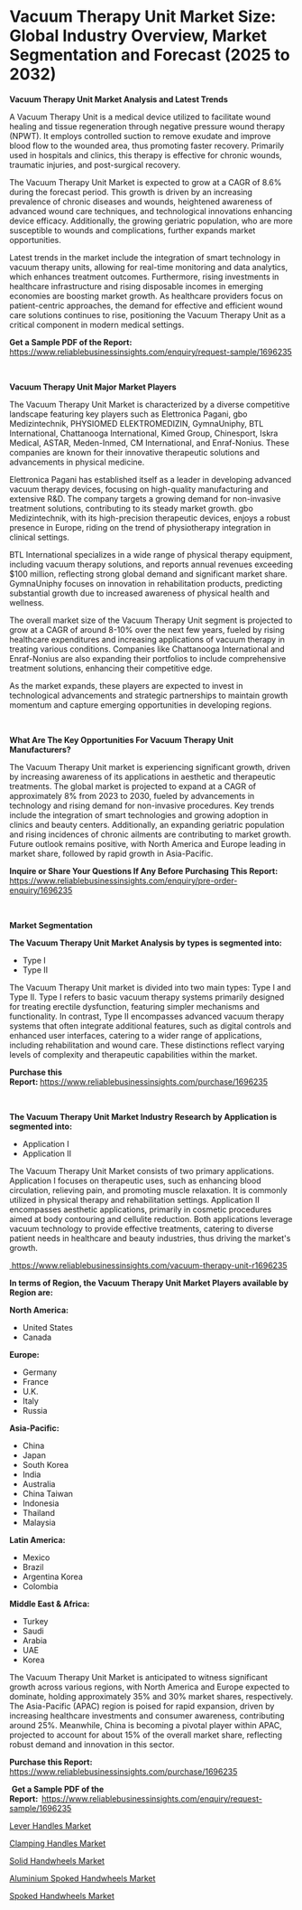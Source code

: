 <p><h1>Vacuum Therapy Unit Market Size: Global Industry Overview, Market Segmentation and Forecast (2025 to 2032)</h1></p><p><strong>Vacuum Therapy Unit Market Analysis and Latest Trends</strong></p>
<p><p>A Vacuum Therapy Unit is a medical device utilized to facilitate wound healing and tissue regeneration through negative pressure wound therapy (NPWT). It employs controlled suction to remove exudate and improve blood flow to the wounded area, thus promoting faster recovery. Primarily used in hospitals and clinics, this therapy is effective for chronic wounds, traumatic injuries, and post-surgical recovery.</p><p>The Vacuum Therapy Unit Market is expected to grow at a CAGR of 8.6% during the forecast period. This growth is driven by an increasing prevalence of chronic diseases and wounds, heightened awareness of advanced wound care techniques, and technological innovations enhancing device efficacy. Additionally, the growing geriatric population, who are more susceptible to wounds and complications, further expands market opportunities. </p><p>Latest trends in the market include the integration of smart technology in vacuum therapy units, allowing for real-time monitoring and data analytics, which enhances treatment outcomes. Furthermore, rising investments in healthcare infrastructure and rising disposable incomes in emerging economies are boosting market growth. As healthcare providers focus on patient-centric approaches, the demand for effective and efficient wound care solutions continues to rise, positioning the Vacuum Therapy Unit as a critical component in modern medical settings.</p></p>
<p><strong>Get a Sample PDF of the Report:&nbsp;</strong> <a href="https://www.reliablebusinessinsights.com/enquiry/request-sample/1696235?utm_campaign=100&utm_medium=2&utm_source=Github&utm_content=ia&utm_term=27032025&utm_id=vacuum-therapy-unit">https://www.reliablebusinessinsights.com/enquiry/request-sample/1696235</a></p>
<p>&nbsp;</p>
<p><strong>Vacuum Therapy Unit Major Market Players</strong></p>
<p><p>The Vacuum Therapy Unit Market is characterized by a diverse competitive landscape featuring key players such as Elettronica Pagani, gbo Medizintechnik, PHYSIOMED ELEKTROMEDIZIN, GymnaUniphy, BTL International, Chattanooga International, Kimed Group, Chinesport, Iskra Medical, ASTAR, Meden-Inmed, CM International, and Enraf-Nonius. These companies are known for their innovative therapeutic solutions and advancements in physical medicine.</p><p>Elettronica Pagani has established itself as a leader in developing advanced vacuum therapy devices, focusing on high-quality manufacturing and extensive R&D. The company targets a growing demand for non-invasive treatment solutions, contributing to its steady market growth. gbo Medizintechnik, with its high-precision therapeutic devices, enjoys a robust presence in Europe, riding on the trend of physiotherapy integration in clinical settings. </p><p>BTL International specializes in a wide range of physical therapy equipment, including vacuum therapy solutions, and reports annual revenues exceeding $100 million, reflecting strong global demand and significant market share. GymnaUniphy focuses on innovation in rehabilitation products, predicting substantial growth due to increased awareness of physical health and wellness.</p><p>The overall market size of the Vacuum Therapy Unit segment is projected to grow at a CAGR of around 8-10% over the next few years, fueled by rising healthcare expenditures and increasing applications of vacuum therapy in treating various conditions. Companies like Chattanooga International and Enraf-Nonius are also expanding their portfolios to include comprehensive treatment solutions, enhancing their competitive edge.</p><p>As the market expands, these players are expected to invest in technological advancements and strategic partnerships to maintain growth momentum and capture emerging opportunities in developing regions.</p></p>
<p>&nbsp;</p>
<p><strong>What Are The Key Opportunities For Vacuum Therapy Unit Manufacturers?</strong></p>
<p><p>The Vacuum Therapy Unit market is experiencing significant growth, driven by increasing awareness of its applications in aesthetic and therapeutic treatments. The global market is projected to expand at a CAGR of approximately 8% from 2023 to 2030, fueled by advancements in technology and rising demand for non-invasive procedures. Key trends include the integration of smart technologies and growing adoption in clinics and beauty centers. Additionally, an expanding geriatric population and rising incidences of chronic ailments are contributing to market growth. Future outlook remains positive, with North America and Europe leading in market share, followed by rapid growth in Asia-Pacific.</p></p>
<p><strong>Inquire or Share Your Questions If Any Before Purchasing This Report:</strong> <a href="https://www.reliablebusinessinsights.com/enquiry/pre-order-enquiry/1696235?utm_campaign=100&utm_medium=2&utm_source=Github&utm_content=ia&utm_term=27032025&utm_id=vacuum-therapy-unit">https://www.reliablebusinessinsights.com/enquiry/pre-order-enquiry/1696235</a></p>
<p>&nbsp;</p>
<p><strong>Market Segmentation</strong></p>
<p><strong>The Vacuum Therapy Unit Market Analysis by types is segmented into:</strong></p>
<p><ul><li>Type I</li><li>Type II</li></ul></p>
<p><p>The Vacuum Therapy Unit market is divided into two main types: Type I and Type II. Type I refers to basic vacuum therapy systems primarily designed for treating erectile dysfunction, featuring simpler mechanisms and functionality. In contrast, Type II encompasses advanced vacuum therapy systems that often integrate additional features, such as digital controls and enhanced user interfaces, catering to a wider range of applications, including rehabilitation and wound care. These distinctions reflect varying levels of complexity and therapeutic capabilities within the market.</p></p>
<p><strong>Purchase this Report:&nbsp;</strong><a href="https://www.reliablebusinessinsights.com/purchase/1696235?utm_campaign=100&utm_medium=2&utm_source=Github&utm_content=ia&utm_term=27032025&utm_id=vacuum-therapy-unit">https://www.reliablebusinessinsights.com/purchase/1696235</a></p>
<p>&nbsp;</p>
<p><strong>The Vacuum Therapy Unit Market Industry Research by Application is segmented into:</strong></p>
<p><ul><li>Application I</li><li>Application II</li></ul></p>
<p><p>The Vacuum Therapy Unit Market consists of two primary applications. Application I focuses on therapeutic uses, such as enhancing blood circulation, relieving pain, and promoting muscle relaxation. It is commonly utilized in physical therapy and rehabilitation settings. Application II encompasses aesthetic applications, primarily in cosmetic procedures aimed at body contouring and cellulite reduction. Both applications leverage vacuum technology to provide effective treatments, catering to diverse patient needs in healthcare and beauty industries, thus driving the market's growth.</p></p>
<p><a href="https://www.reliablebusinessinsights.com/vacuum-therapy-unit-r1696235?utm_campaign=100&utm_medium=2&utm_source=Github&utm_content=ia&utm_term=27032025&utm_id=vacuum-therapy-unit">&nbsp;https://www.reliablebusinessinsights.com/vacuum-therapy-unit-r1696235</a></p>
<p><strong>In terms of Region, the Vacuum Therapy Unit Market Players available by Region are:</strong></p>
<p>
    <p> <strong> North America: </strong>
        <ul>
            <li>United States</li>
            <li>Canada</li>
        </ul>
        </p> 
    <p> <strong> Europe: </strong>
        <ul>
            <li>Germany</li>
            <li>France</li>
            <li>U.K.</li>
            <li>Italy</li>
            <li>Russia</li>
        </ul>
        </p> 
    <p> <strong> Asia-Pacific: </strong>
        <ul>
            <li>China</li>
            <li>Japan</li>
            <li>South Korea</li>
            <li>India</li>
            <li>Australia</li>
            <li>China Taiwan</li>
            <li>Indonesia</li>
            <li>Thailand</li>
            <li>Malaysia</li>
        </ul>
        </p> 
    <p> <strong> Latin America: </strong>
        <ul>
            <li>Mexico</li>
            <li>Brazil</li>
            <li>Argentina Korea</li>
            <li>Colombia</li>
        </ul>
        </p> 
    <p> <strong> Middle East & Africa: </strong>
        <ul>
            <li>Turkey</li>
            <li>Saudi</li>
            <li>Arabia</li>
            <li>UAE</li>
            <li>Korea</li>
        </ul>
    </p>
    </p>
<p><p>The Vacuum Therapy Unit Market is anticipated to witness significant growth across various regions, with North America and Europe expected to dominate, holding approximately 35% and 30% market shares, respectively. The Asia-Pacific (APAC) region is poised for rapid expansion, driven by increasing healthcare investments and consumer awareness, contributing around 25%. Meanwhile, China is becoming a pivotal player within APAC, projected to account for about 15% of the overall market share, reflecting robust demand and innovation in this sector.</p></p>
<p><strong>Purchase this Report: </strong><a href="https://www.reliablebusinessinsights.com/purchase/1696235?utm_campaign=100&utm_medium=2&utm_source=Github&utm_content=ia&utm_term=27032025&utm_id=vacuum-therapy-unit">https://www.reliablebusinessinsights.com/purchase/1696235</a></p>
<p>&nbsp;<strong>Get a Sample PDF of the Report:&nbsp;&nbsp;</strong><a href="https://www.reliablebusinessinsights.com/enquiry/request-sample/1696235?utm_campaign=100&utm_medium=2&utm_source=Github&utm_content=ia&utm_term=27032025&utm_id=vacuum-therapy-unit">https://www.reliablebusinessinsights.com/enquiry/request-sample/1696235</a></p>
<p><strong></strong></p>
<p><p><a href="https://github.com/buseknoden2b/Market-Research-Report-List-1/blob/main/lever-handles-market.md?utm_campaign=100&utm_medium=2&utm_source=Github&utm_content=ia&utm_term=27032025&utm_id=vacuum-therapy-unit">Lever Handles Market</a></p><p><a href="https://github.com/makzzochil/Market-Research-Report-List-1/blob/main/clamping-handles-market.md?utm_campaign=100&utm_medium=2&utm_source=Github&utm_content=ia&utm_term=27032025&utm_id=vacuum-therapy-unit">Clamping Handles Market</a></p><p><a href="https://github.com/sternymkere4/Market-Research-Report-List-1/blob/main/solid-handwheels-market.md?utm_campaign=100&utm_medium=2&utm_source=Github&utm_content=ia&utm_term=27032025&utm_id=vacuum-therapy-unit">Solid Handwheels Market</a></p><p><a href="https://github.com/bauldlimle6h/Market-Research-Report-List-1/blob/main/aluminium-spoked-handwheels-market.md?utm_campaign=100&utm_medium=2&utm_source=Github&utm_content=ia&utm_term=27032025&utm_id=vacuum-therapy-unit">Aluminium Spoked Handwheels Market</a></p><p><a href="https://github.com/heinslakey2x/Market-Research-Report-List-1/blob/main/spoked-handwheels-market.md?utm_campaign=100&utm_medium=2&utm_source=Github&utm_content=ia&utm_term=27032025&utm_id=vacuum-therapy-unit">Spoked Handwheels Market</a></p></p>